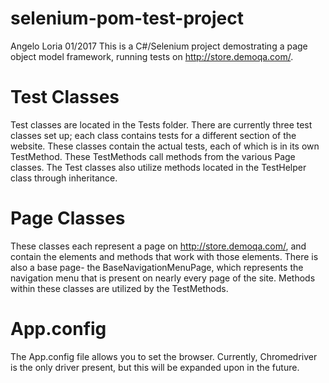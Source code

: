 # selenium-pom-test-project
Angelo Loria 01/2017
This is a C#/Selenium project demostrating a page object model framework, running tests on http://store.demoqa.com/. 

# Test Classes
Test classes are located in the Tests folder. There are currently three test classes set up; each class contains tests for a different section of the website. These classes contain the actual tests, each of which is in its own TestMethod. These TestMethods call methods from the various Page classes. The Test classes also utilize methods located in the TestHelper class through inheritance. 

# Page Classes
These classes each represent a page on http://store.demoqa.com/, and contain the elements and methods that work with those elements. There is also a base page- the BaseNavigationMenuPage, which represents the navigation menu that is present on nearly every page of the site. Methods within these classes are utilized by the TestMethods. 

# App.config
The App.config file allows you to set the browser. Currently, Chromedriver is the only driver present, but this will be expanded upon in the future.
